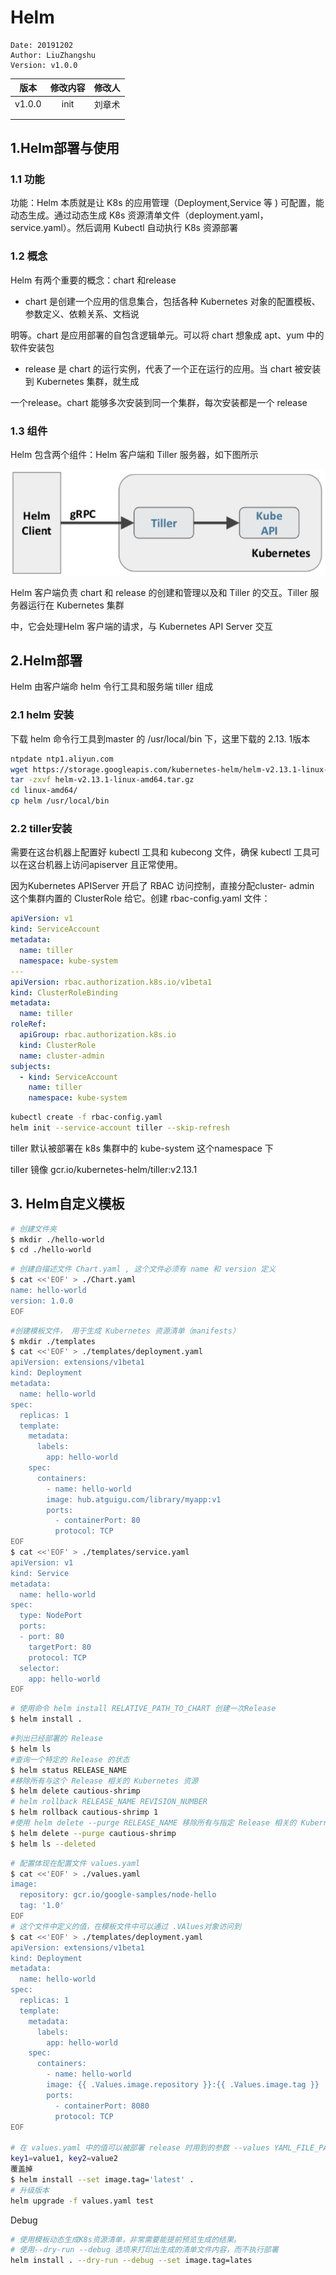 # Helm

```
Date: 20191202
Author: LiuZhangshu
Version: v1.0.0
```

|  版本  | 修改内容 | 修改人 |
| :----: | :------: | :----: |
| v1.0.0 |   init   | 刘章术 |
|        |          |        |
|        |          |        |


## 1.Helm部署与使用

### 1.1 功能

功能：Helm 本质就是让 K8s 的应用管理（Deployment,Service 等 ) 可配置，能动态生成。通过动态生成 K8s 资源清单文件（deployment.yaml，service.yaml）。然后调用 Kubectl 自动执行 K8s 资源部署

### 1.2 概念

Helm 有两个重要的概念：chart 和release

* chart 是创建一个应用的信息集合，包括各种 Kubernetes 对象的配置模板、参数定义、依赖关系、文档说

明等。chart 是应用部署的自包含逻辑单元。可以将 chart 想象成 apt、yum 中的软件安装包

* release 是 chart 的运行实例，代表了一个正在运行的应用。当 chart 被安装到 Kubernetes 集群，就生成

一个release。chart 能够多次安装到同一个集群，每次安装都是一个 release

### 1.3 组件

Helm 包含两个组件：Helm 客户端和 Tiller 服务器，如下图所示

![helm](helm.png)

Helm 客户端负责 chart 和 release 的创建和管理以及和 Tiller 的交互。Tiller 服务器运行在 Kubernetes 集群

中，它会处理Helm 客户端的请求，与 Kubernetes API Server 交互



## 2.Helm部署

Helm 由客户端命 helm 令行工具和服务端 tiller 组成

### 2.1 helm 安装

下载 helm 命令行工具到master 的 /usr/local/bin 下，这里下载的 2.13. 1版本

```bash
ntpdate ntp1.aliyun.com
wget https://storage.googleapis.com/kubernetes-helm/helm-v2.13.1-linux-amd64.tar.gz
tar -zxvf helm-v2.13.1-linux-amd64.tar.gz
cd linux-amd64/
cp helm /usr/local/bin	
```

### 2.2 tiller安装

需要在这台机器上配置好 kubectl 工具和 kubecong 文件，确保 kubectl 工具可以在这台机器上访问apiserver 且正常使用。

因为Kubernetes APIServer 开启了 RBAC 访问控制，直接分配cluster- admin 这个集群内置的 ClusterRole 给它。创建 rbac-config.yaml 文件：

```yaml
apiVersion: v1
kind: ServiceAccount
metadata:
  name: tiller
  namespace: kube-system
---
apiVersion: rbac.authorization.k8s.io/v1beta1
kind: ClusterRoleBinding
metadata:
  name: tiller
roleRef:
  apiGroup: rbac.authorization.k8s.io
  kind: ClusterRole
  name: cluster-admin
subjects:
  - kind: ServiceAccount
    name: tiller
    namespace: kube-system
```

```bash
kubectl create -f rbac-config.yaml 
helm init --service-account tiller --skip-refresh
```

tiller 默认被部署在 k8s 集群中的 kube-system 这个namespace 下

tiller 镜像 gcr.io/kubernetes-helm/tiller:v2.13.1

## 3. Helm自定义模板

```bash
# 创建文件夹
$ mkdir ./hello-world
$ cd ./hello-world
```

```bash
# 创建自描述文件 Chart.yaml , 这个文件必须有 name 和 version 定义
$ cat <<'EOF' > ./Chart.yaml
name: hello-world
version: 1.0.0
EOF
```

```bash
#创建模板文件， 用于生成 Kubernetes 资源清单（manifests）
$ mkdir ./templates
$ cat <<'EOF' > ./templates/deployment.yaml
apiVersion: extensions/v1beta1
kind: Deployment
metadata:
  name: hello-world
spec:
  replicas: 1
  template:
    metadata:
      labels:
        app: hello-world
    spec:
      containers:
        - name: hello-world
        image: hub.atguigu.com/library/myapp:v1
        ports:
          - containerPort: 80
          protocol: TCP
EOF
$ cat <<'EOF' > ./templates/service.yaml
apiVersion: v1
kind: Service
metadata:
  name: hello-world
spec:
  type: NodePort
  ports:
  - port: 80
    targetPort: 80
    protocol: TCP
  selector:
    app: hello-world
EOF
```

```bash
# 使用命令 helm install RELATIVE_PATH_TO_CHART 创建一次Release
$ helm install .
```

```bash
#列出已经部署的 Release
$ helm ls
#查询一个特定的 Release 的状态
$ helm status RELEASE_NAME
#移除所有与这个 Release 相关的 Kubernetes 资源
$ helm delete cautious-shrimp
# helm rollback RELEASE_NAME REVISION_NUMBER
$ helm rollback cautious-shrimp 1
#使用 helm delete --purge RELEASE_NAME 移除所有与指定 Release 相关的 Kubernetes 资源和所有这个Release的记录
$ helm delete --purge cautious-shrimp
$ helm ls --deleted
```



```bash
# 配置体现在配置文件 values.yaml
$ cat <<'EOF' > ./values.yaml
image:
  repository: gcr.io/google-samples/node-hello
  tag: '1.0'
EOF
# 这个文件中定义的值，在模板文件中可以通过 .VAlues对象访问到
$ cat <<'EOF' > ./templates/deployment.yaml
apiVersion: extensions/v1beta1
kind: Deployment
metadata:
  name: hello-world
spec:
  replicas: 1
  template:
    metadata:
      labels:
        app: hello-world
    spec:
      containers:
        - name: hello-world
        image: {{ .Values.image.repository }}:{{ .Values.image.tag }}
        ports:
          - containerPort: 8080
          protocol: TCP
EOF

# 在 values.yaml 中的值可以被部署 release 时用到的参数 --values YAML_FILE_PATH 或 --set
key1=value1, key2=value2
覆盖掉
$ helm install --set image.tag='latest' .
# 升级版本
helm upgrade -f values.yaml test
```



Debug

```bash
# 使用模板动态生成K8s资源清单，非常需要能提前预览生成的结果。
# 使用--dry-run --debug 选项来打印出生成的清单文件内容，而不执行部署
helm install . --dry-run --debug --set image.tag=lates
```




























